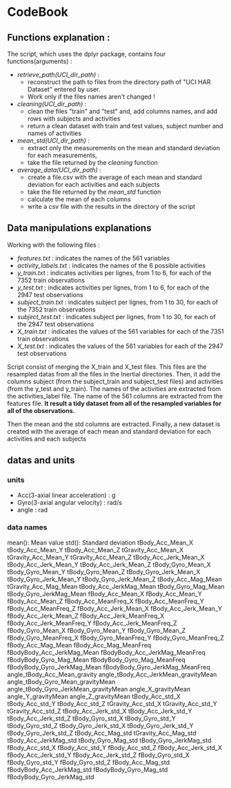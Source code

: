 # CodeBook

## Functions explanation :
The script, which uses the dplyr package, contains four functions(arguments) :
- *retrieve_path(UCI_dir_path)* :
  - reconstruct the path to files from the directory path of "UCI HAR Dataset" entered by user.
  - Work only if the files names aren't changed !
- *cleaning(UCI_dir_path)* :
  - clean the files "train" and "test" and, add columns names, and add rows with subjects and activities
  - return a clean dataset with train and test values, subject number and names of activities
- *mean_std(UCI_dir_path)* :
  - extract only the measurements on the mean and standard deviation for each measurements,
  - take the file returned by the *cleaning* function
- *average_data(UCI_dir_path)* :
  - create a file.csv with the average of each mean and standard deviation for each activities and each subjects
  - take the file returned by the *mean_std* function
  - calculate the mean of each columns
  - write a csv file with the results in the directory of the script

## Data manipulations explanations
Working with the following files :
- *features.txt* : indicates the names of the 561 variables
- *activity_labels.txt* : indicates the names of the 6 possible activities
- *y_train.txt* : indicates activities per lignes, from 1 to 6, for each of the 7352 train observations
- *y_test.txt* : indicates activities per lignes, from 1 to 6, for each of the 2947 test observations
- *subject_train.txt* : indicates subject per lignes, from 1 to 30, for each of the 7352 train observations
- *subject_test.txt* : indicates subject per lignes, from 1 to 30, for each of the 2947 test observations
- *X_train.txt* : indicates the values of the 561 variables for each of the 7351 train observations
- *X_test.txt* : indicates the values of the 561 variables for each of the 2947 test observations

Script consist of merging the X_train and X_test files. This files are the resampled datas from all the files in the Inertial directories.
Then, it add the columns subject (from the subject_train and subject_test files) and activities (from the y_test and y_train).
The names of the activities are extracted from the activities_label file.
The name of the 561 columns are extracted from the features file.
**It result a tidy dataset from all of the resampled variables for all of the observations.**

Then the mean and the std columns are extracted.
Finally, a new dataset is created with the average of each mean and standard deviation for each activities and each subjects

## datas and units
### units
- Acc(3-axial linear acceleration) : g
- Gyro(3-axial angular velocity) : rad/s
- angle : rad

### data names
mean(): Mean value
std(): Standard deviation
tBody_Acc_Mean_X
tBody_Acc_Mean_Y
tBody_Acc_Mean_Z
tGravity_Acc_Mean_X
tGravity_Acc_Mean_Y
tGravity_Acc_Mean_Z
tBody_Acc_Jerk_Mean_X
tBody_Acc_Jerk_Mean_Y
tBody_Acc_Jerk_Mean_Z
tBody_Gyro_Mean_X
tBody_Gyro_Mean_Y
tBody_Gyro_Mean_Z
tBody_Gyro_Jerk_Mean_X
tBody_Gyro_Jerk_Mean_Y
tBody_Gyro_Jerk_Mean_Z
tBody_Acc_Mag_Mean
tGravity_Acc_Mag_Mean
tBody_Acc_JerkMag_Mean
tBody_Gyro_Mag_Mean
tBody_Gyro_JerkMag_Mean
fBody_Acc_Mean_X
fBody_Acc_Mean_Y
fBody_Acc_Mean_Z
fBody_Acc_MeanFreq_X
fBody_Acc_MeanFreq_Y
fBody_Acc_MeanFreq_Z
fBody_Acc_Jerk_Mean_X
fBody_Acc_Jerk_Mean_Y
fBody_Acc_Jerk_Mean_Z
fBody_Acc_Jerk_MeanFreq_X
fBody_Acc_Jerk_MeanFreq_Y
fBody_Acc_Jerk_MeanFreq_Z
fBody_Gyro_Mean_X
fBody_Gyro_Mean_Y
fBody_Gyro_Mean_Z
fBody_Gyro_MeanFreq_X
fBody_Gyro_MeanFreq_Y
fBody_Gyro_MeanFreq_Z
fBody_Acc_Mag_Mean
fBody_Acc_Mag_MeanFreq
fBodyBody_Acc_JerkMag_Mean
fBodyBody_Acc_JerkMag_MeanFreq
fBodyBody_Gyro_Mag_Mean
fBodyBody_Gyro_Mag_MeanFreq
fBodyBody_Gyro_JerkMag_Mean
fBodyBody_Gyro_JerkMag_MeanFreq
angle_tBody_Acc_Mean_gravity
angle_tBody_Acc_JerkMean_gravityMean
angle_tBody_Gyro_Mean_gravityMean
angle_tBody_Gyro_JerkMean_gravityMean
angle_X_gravityMean
angle_Y_gravityMean
angle_Z_gravityMean
tBody_Acc_std_X
tBody_Acc_std_Y
tBody_Acc_std_Z
tGravity_Acc_std_X
tGravity_Acc_std_Y
tGravity_Acc_std_Z
tBody_Acc_Jerk_std_X
tBody_Acc_Jerk_std_Y
tBody_Acc_Jerk_std_Z
tBody_Gyro_std_X
tBody_Gyro_std_Y
tBody_Gyro_std_Z
tBody_Gyro_Jerk_std_X
tBody_Gyro_Jerk_std_Y
tBody_Gyro_Jerk_std_Z
tBody_Acc_Mag_std
tGravity_Acc_Mag_std
tBody_Acc_JerkMag_std
tBody_Gyro_Mag_std
tBody_Gyro_JerkMag_std
fBody_Acc_std_X
fBody_Acc_std_Y
fBody_Acc_std_Z
fBody_Acc_Jerk_std_X
fBody_Acc_Jerk_std_Y
fBody_Acc_Jerk_std_Z
fBody_Gyro_std_X
fBody_Gyro_std_Y
fBody_Gyro_std_Z
fBody_Acc_Mag_std
fBodyBody_Acc_JerkMag_std
fBodyBody_Gyro_Mag_std
fBodyBody_Gyro_JerkMag_std
